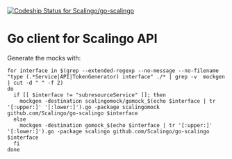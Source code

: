 [ ![Codeship Status for Scalingo/go-scalingo](https://app.codeship.com/projects/cf518dc0-0034-0136-d6b3-5a0245e77f67/status?branch=master)](https://app.codeship.com/projects/279805)

# Go client for Scalingo API

Generate the mocks with:

```shell
for interface in $(grep --extended-regexp --no-message --no-filename "type (.*Service|API|TokenGenerator) interface" ./* | grep -v  mockgen | cut -d " " -f 2)
do
  if [[ $interface != "subresourceService" ]]; then
    mockgen -destination scalingomock/gomock_$(echo $interface | tr '[:upper:]' '[:lower:]').go -package scalingomock github.com/Scalingo/go-scalingo $interface
  else
    mockgen -destination gomock_$(echo $interface | tr '[:upper:]' '[:lower:]').go -package scalingo github.com/Scalingo/go-scalingo $interface
  fi
done
```
